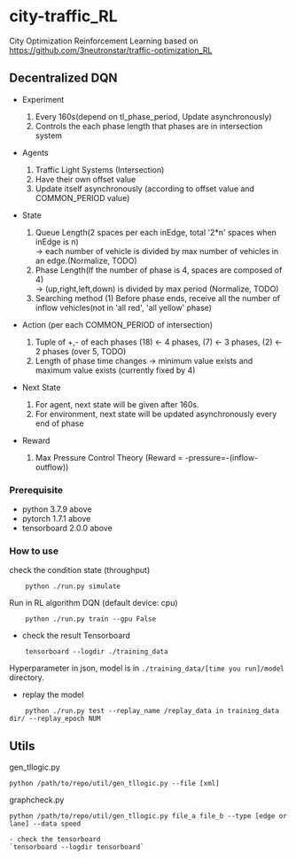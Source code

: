 # city-traffic_RL
City Optimization Reinforcement Learning based on https://github.com/3neutronstar/traffic-optimization_RL

## Decentralized DQN 
- Experiment
    1) Every 160s(depend on tl_phase_period, Update asynchronously)
    2) Controls the each phase length that phases are in intersection system

- Agents
    1) Traffic Light Systems (Intersection)
    2) Have their own offset value
    3) Update itself asynchronously (according to offset value and COMMON_PERIOD value)

- State
    1) Queue Length(2 spaces per each inEdge, total '2*n' spaces when inEdge is n) <br/>
    -> each number of vehicle is divided by max number of vehicles in an edge.(Normalize, TODO)
    2) Phase Length(If the number of phase is 4, spaces are composed of 4) <br/>
    -> (up,right,left,down) is divided by max period (Normalize, TODO)
    3) Searching method
        (1) Before phase ends, receive all the number of inflow vehicles(not in 'all red', 'all yellow' phase)

- Action (per each COMMON_PERIOD of intersection)
    1) Tuple of +,- of each phases (18) <- 4 phases, (7) <- 3 phases, (2) <- 2 phases (over 5, TODO)
    2) Length of phase time changes
    -> minimum value exists and maximum value exists (currently fixed by 4)

- Next State
    1) For agent, next state will be given after 160s.
    2) For environment, next state will be updated asynchronously every end of phase

- Reward
    1) Max Pressure Control Theory (Reward = -pressure=-(inflow-outflow))

### Prerequisite
- python 3.7.9 above
- pytorch 1.7.1 above
- tensorboard 2.0.0 above

### How to use
check the condition state (throughput)
```shell script
    python ./run.py simulate
``` 
Run in RL algorithm DQN (default device: cpu)
```shell script
    python ./run.py train --gpu False
``` 
- check the result
Tensorboard
```shell script
    tensorboard --logdir ./training_data
``` 
Hyperparameter in json, model is in `./training_data/[time you run]/model` directory.

- replay the model
```shell script
    python ./run.py test --replay_name /replay_data in training_data dir/ --replay_epoch NUM
```

## Utils
gen_tllogic.py
```shell script
python /path/to/repo/util/gen_tllogic.py --file [xml]
```
graphcheck.py
```shell script
python /path/to/repo/util/gen_tllogic.py file_a file_b --type [edge or lane] --data speed
```
    - check the tensorboard
    `tensorboard --logdir tensorboard`
